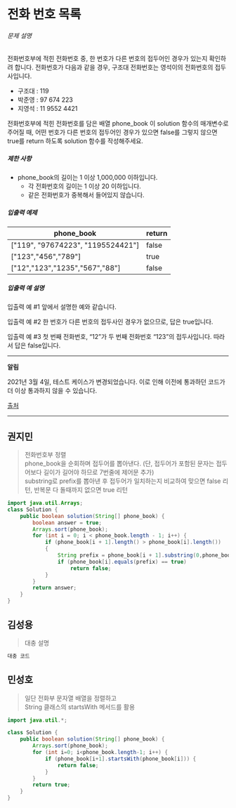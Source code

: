 # 전화 번호 목록



###### 문제 설명

전화번호부에 적힌 전화번호 중, 한 번호가 다른 번호의 접두어인 경우가 있는지 확인하려 합니다.
전화번호가 다음과 같을 경우, 구조대 전화번호는 영석이의 전화번호의 접두사입니다.

- 구조대 : 119
- 박준영 : 97 674 223
- 지영석 : 11 9552 4421

전화번호부에 적힌 전화번호를 담은 배열 phone_book 이 solution 함수의 매개변수로 주어질 때, 어떤 번호가 다른 번호의 접두어인 경우가 있으면 false를 그렇지 않으면 true를 return 하도록 solution 함수를 작성해주세요.

##### 제한 사항

- phone_book의 길이는 1 이상 1,000,000 이하입니다.
  - 각 전화번호의 길이는 1 이상 20 이하입니다.
  - 같은 전화번호가 중복해서 들어있지 않습니다.

##### 입출력 예제

| phone_book                        | return |
| --------------------------------- | ------ |
| ["119", "97674223", "1195524421"] | false  |
| ["123","456","789"]               | true   |
| ["12","123","1235","567","88"]    | false  |

##### 입출력 예 설명

입출력 예 #1
앞에서 설명한 예와 같습니다.

입출력 예 #2
한 번호가 다른 번호의 접두사인 경우가 없으므로, 답은 true입니다.

입출력 예 #3
첫 번째 전화번호, “12”가 두 번째 전화번호 “123”의 접두사입니다. 따라서 답은 false입니다.

------

**알림**

2021년 3월 4일, 테스트 케이스가 변경되었습니다. 이로 인해 이전에 통과하던 코드가 더 이상 통과하지 않을 수 있습니다.

[출처](https://ncpc.idi.ntnu.no/ncpc2007/ncpc2007problems.pdf)



---------------





## 권지민

> 전화번호부 정렬  
> phone_book을 순회하며 접두어를 뽑아낸다. (단, 접두어가 포함된 문자는 접두어보다 길이가 길어야 하므로 7번줄에 제어문 추가)  
> substring로 prefix를 뽑아낸 후 접두어가 일치하는지 비교하여 맞으면 false 리턴, 반복문 다 돌때까지 없으면 true 리턴

```java
import java.util.Arrays;
class Solution {
    public boolean solution(String[] phone_book) {
        boolean answer = true;
        Arrays.sort(phone_book);
        for (int i = 0; i < phone_book.length - 1; i++) {
            if (phone_book[i + 1].length() > phone_book[i].length())
            {
                String prefix = phone_book[i + 1].substring(0,phone_book[i].length());
                if (phone_book[i].equals(prefix) == true)
                    return false;
            }   
        }
        return answer;
    }
}
```





## 김성용

> 대충 설명

```python
대충 코드
```





## 민성호

> 일단 전화부 문자열 배열을 정렬하고  
> String 클래스의 startsWith 메서드를 활용

```java
import java.util.*;

class Solution {
    public boolean solution(String[] phone_book) {
        Arrays.sort(phone_book);
        for (int i=0; i<phone_book.length-1; i++) {
            if (phone_book[i+1].startsWith(phone_book[i])) {
                return false;
            }
        }
        return true;
    }
}
```


